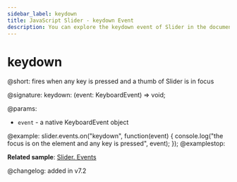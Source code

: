 ```yaml
---
sidebar_label: keydown 
title: JavaScript Slider - keydown Event 
description: You can explore the keydown event of Slider in the documentation of the DHTMLX JavaScript UI library. Browse developer guides and API reference, try out code examples and live demos, and download a free 30-day evaluation version of DHTMLX Suite 7.
---
```


# keydown

@short: fires when any key is pressed and a thumb of Slider is in focus

@signature: keydown: (event: KeyboardEvent) => void;

@params:
- `event` - a native KeyboardEvent object

@example:
slider.events.on("keydown", function(event) {
    console.log("the focus is on the element and any key is pressed", event);
});
@examplestop:

**Related sample**: [Slider. Events](https://snippet.dhtmlx.com/sc7ov54z)

@changelog: added in v7.2
